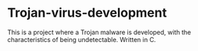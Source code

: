# Trojan-virus-development
This is a project where a Trojan malware is developed, with the characteristics of being undetectable. Written in C.
